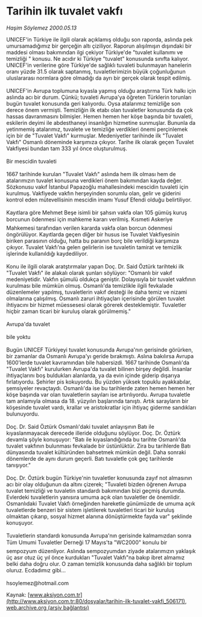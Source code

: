 # Tarihin ilk tuvalet vakfı

*Haşim Söylemez 2000.05.13*

<div class="pNewsDetailMainContent" itemprop="articleBody">
 UNICEF'in Türkiye ile ilgili olarak açıklamış olduğu son raporda, aslında pek umursamadığımız bir gerçeğin altı çiziliyor. Raporun alışılmışın dışındaki bir maddesi olması bakımından ilgi çekiyor Türkiye'de "tuvalet kullanımı ve temizliği " konusu. Ne acıdır ki Türkiye "tuvalet" konusunda sınıfta kalıyor. UNICEF'in verilerine göre Türkiye'de sağlıklı tuvaleti bulunmayan hanelerin oranı yüzde 31.5 olarak saptanmış, tuvaletlerimizin büyük çoğunluğunun uluslararası normlara göre olmadığı da ayrı bir gerçek olarak tespit edilmiş.
 <br/>
 <br/>
 UNICEF'in Avrupa toplumuna kıyasla yapmış olduğu araştırma Türk halkı için aslında acı bir durum. Çünkü; tuvaleti Avrupa'ya öğreten Türklerin torunları bugün tuvalet konusunda geri kalıyordu. Oysa atalarımız temizliğe son derece önem vermişti. Temizliğin ilk etabı olan tuvaletler konusunda da çok hassas davranmasını bilmişler. Hemen hemen her köşe başında bir tuvaleti, eskilerin deyimi ile abdesthaneyi insanlığın hizmetine sunmuşlar. Bununla da yetinmemiş atalarımız, tuvalete ve temizliğe verdikleri önemi perçinlemek için bir de "Tuvalet Vakfı" kurmuşlar. Medeniyetler tarihinde ilk "Tuvalet Vakfı" Osmanlı döneminde karşımıza çıkıyor. Tarihe ilk olarak geçen Tuvalet Vakfiyesi bundan tam 333 yıl önce oluşturulmuş.
 <br/>
 <br/>
 Bir mescidin tuvaleti
 <br/>
 <br/>
 1667 tarihinde kurulan "Tuvalet Vakfı" aslında hem ilk olması hem de atalarımızın tuvalet konusuna verdikleri önem bakımından kayda değer. Sözkonusu vakıf İstanbul Papazoğlu mahallesindeki mescidin tuvaleti için kurulmuş. Vakfiyede vakfın herşeyinden sorumlu olan, gelir ve giderini kontrol eden mütevellisinin mescidin imamı Yusuf Efendi olduğu belirtiliyor.
 <br/>
 <br/>
 Kayıtlara göre Mehmet Beşe isimli bir şahsın vakfa olan 105 gümüş kuruş borcunun ödenmesi için mahkeme kararı verilmiş. Kısmeti Askeriye Mahkemesi tarafından verilen kararda vakfa olan borcun ödenmesi öngörülüyor. Kayıtlarda geçen diğer bir husus ise Tuvalet Vakfiyesinin biriken parasının olduğu, hatta bu paranın borç bile verildiği karşımıza çıkıyor. Tuvalet Vakfı'na gelen gelirlerin ise tuvaletin tamirat ve temizlik işlerinde kullanıldığı kaydediliyor.
 <br/>
 <br/>
 Konu ile ilgili olarak aratştırmalar yapan Doç. Dr. Said Öztürk tarihteki ilk "Tuvalet Vakfı" ile alakalı olarak şunları söylüyor:  "Osmanlı bir vakıf medeniyetidir. Vakfın şümulü oldukça geniştir. Dolayısıyla bir tuvalet vakfının kurulması bile mümkün olmuş. Osmanlı'da temizlikle ilgili fevkalade düzenlemeler yapılmış, tuvaletlerin vakıf desteği ile daha temiz ve nizami olmalarına çalışılmış. Osmanlı zaruri ihtiyaçları içerisinde görülen tuvalet ihtiyacını bir hizmet müessesesi olarak görerek desteklemiştir. Tuvaletler hiçbir zaman ticari bir kuruluş olarak görülmemiş."
 <br/>
 <br/>
 Avrupa'da tuvalet
 <br/>
 <br/>
 bile yoktu
 <br/>
 <br/>
 Bugün UNICEF Türkiyeyi tuvalet konusunda Avrupa'nın gerisinde görürken, bir zamanlar da Osmanlı Avrupa'yı geride bırakmıştı. Aslına bakılırsa Avrupa 1600'lerde tuvalet kavramından bile habersizdi. 1667 tarihinde Osmanlı'da "Tuvalet Vakfı" kurulurken Avrupa'da tuvalet bilinen birşey değildi. İnsanlar ihtiyaçlarını boş buldukları alanlarda, ya da evin içinde giderip dışarıya fırlatıyordu. Şehirler pis kokuyordu. Bu yüzden yüksek topuklu ayakkabılar, şemsiyeler revaçtaydı. Osmanlı'da ise bu tarihlerde zaten hemen hemen her köşe başında var olan tuvaletlerin sayıları ise artırılıyordu. Avrupa tuvaletle tam anlamıyla olmasa da 18. yüzyılın başlarında tanıştı. Artık sarayların bir köşesinde tuvalet vardı, krallar ve aristokratlar için ihtiyaç giderme sandıkları bulunuyordu.
 <br/>
 <br/>
 Doç. Dr. Said Öztürk Osmanlı'daki tuvalet anlayışının Batı ile kıyaslanmayacak derecede illeride olduğunu söylüyor. Doç. Dr. Öztürk devamla şöyle konuşuyor: "Batı ile kıyaslandığında bu tarihte Osmanlı'da tuvalet vakfının bulunması fevkalade bir üstünlüktür. Zira bu tarihlerde Batı dünyasında tuvalet kültüründen bahsetmek mümkün değil. Daha sonraki dönemlerde de aynı durum geçerli. Batı tuvaletle çok geç tarihlerde tanışıyor."
 <br/>
 <br/>
 Doç. Dr. Öztürk bugün Türkiye'nin tuvaletler konusunda zayıf not almasının acı bir olay olduğunun da altını çizerek; "Tuvaleti bizden öğrenen Avrupa tuvalet temizliği ve tuvaletin standardı bakımından bizi geçmiş durumda. Evlerdeki tuvaletlerin yanısıra umuma açık olan tuvaletler de önemlidir. Osmanlıdaki Tuvalet Vakfı örneğinden hareketle günümüzde de umuma açık tuvaletlerde benzeri bir sistem işletilerek tuvaletleri ticari bir kuruluş olmaktan çıkarıp, sosyal hizmet alanına dönüştürmekte fayda var" şeklinde konuşuyor.
 <br/>
 <br/>
 Tuvaletlerin standardı konusunda Avrupa'nın gerisinde kalmamızdan sonra Tüm Umumi Tuvaletler Derneği 17 Mayıs'ta "WC2000" konulu bir sempozyum düzenliyor. Aslında sempozyumdan ziyade atalarımızın yaklaşık üç asır otuz üç yıl önce kurdukları "Tuvalet Vakfı"na bakıp ibret almamız belki daha doğru olur. O zaman temizlik konusunda daha sağlıklı bir toplum oluruz. Ecdadımız gibi...
 <br/>
 <br/>
 hsoylemez@hotmail.com
 <br/>
</div>


Kaynak: [www.aksiyon.com.tr](http://www.aksiyon.com.tr:80/dosyalar/tarihin-ilk-tuvalet-vakfi_506171), [web.archive.org (arşiv bağlantısı)](http://web.archive.org/web/20150419060853/http://www.aksiyon.com.tr:80/dosyalar/tarihin-ilk-tuvalet-vakfi_506171)
